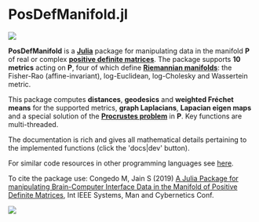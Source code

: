 # PosDefManifold.jl

[![](https://img.shields.io/badge/docs-stable-blue.svg)](https://Marco-Congedo.github.io/PosDefManifold.jl/stable)

**PosDefManifold** is a [**Julia**](https://julialang.org/) package for manipulating data in the manifold **P** of real or complex [**positive definite matrices**](https://en.wikipedia.org/wiki/Definiteness_of_a_matrix). The package supports **10 metrics** acting on **P**, four of which define [**Riemannian manifolds**](https://en.wikipedia.org/wiki/Riemannian_manifold): the Fisher-Rao (affine-invariant), log-Euclidean, log-Cholesky and Wassertein metric.

This package computes **distances**, **geodesics** and **weighted Fréchet means** for the supported metrics, **graph Laplacians**, **Lapacian eigen maps** and a special solution of the [**Procrustes problem**](https://en.wikipedia.org/wiki/Orthogonal_Procrustes_problem) in **P**. Key functions are multi-threaded.

The documentation is rich and gives all mathematical details pertaining to the implemented functions (click the 'docs|dev' button).

For similar code resources in other programming languages see [here](https://sites.google.com/site/marcocongedo/science/code-resources).

To cite the package use:
Congedo M, Jain S (2019) [A Julia Package for manipulating Brain-Computer Interface Data in the Manifold of Positive Definite Matrices](https://hal.archives-ouvertes.fr/hal-02315153/document), Int IEEE Systems, Man and Cybernetics Conf.

[![](https://img.shields.io/badge/docs-stable-blue.svg)](https://Marco-Congedo.github.io/PosDefManifold.jl/stable)

